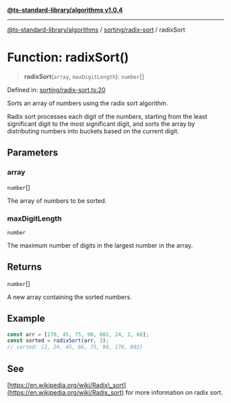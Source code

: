 [**@ts-standard-library/algorithms v1.0.4**](../../../README.md)

***

[@ts-standard-library/algorithms](../../../modules.md) / [sorting/radix-sort](../README.md) / radixSort

# Function: radixSort()

> **radixSort**(`array`, `maxDigitLength`): `number`[]

Defined in: [sorting/radix-sort.ts:20](https://github.com/gabaudette/ts-stdlib/blob/ea80ba1db09c741e99f8cb19e94e5a29b81b623b/packages/algorithms/src/sorting/radix-sort.ts#L20)

Sorts an array of numbers using the radix sort algorithm.

Radix sort processes each digit of the numbers, starting from the least significant digit
to the most significant digit, and sorts the array by distributing numbers into buckets
based on the current digit.

## Parameters

### array

`number`[]

The array of numbers to be sorted.

### maxDigitLength

`number`

The maximum number of digits in the largest number in the array.

## Returns

`number`[]

A new array containing the sorted numbers.

## Example

```typescript
const arr = [170, 45, 75, 90, 802, 24, 2, 66];
const sorted = radixSort(arr, 3);
// sorted: [2, 24, 45, 66, 75, 90, 170, 802]
```

## See

[https://en.wikipedia.org/wiki/Radix\_sort](https://en.wikipedia.org/wiki/Radix_sort) for more information on radix sort.
